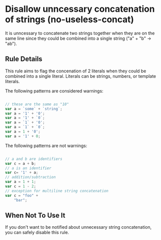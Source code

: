 # Disallow unncessary concatenation of strings (no-useless-concat)

It is unncessary to concatenate two strings together when they are on the same line since they could be combined into a single string ("a" + "b" -> "ab").

## Rule Details

This rule aims to flag the concenation of 2 literals when they could be combined into a single literal. Literals can be strings, numbers, or template literals.

The following patterns are considered warnings:

```js

// these are the same as "10"
var a = `some` + `string`;
var a = '1' + '0';
var a = '1' + `0`;
var a = `1` + '0';
var a = `1` + `0`;
var a = 1 + '0';
var a = '1' + 0;

```

The following patterns are not warnings:

```js

// a and b are identifiers
var c = a + b;
// a is an identifier
var c= '1' + a;
// addition/subtraction
var a = 1 + 1;
var c = 1 - 2;
// exception for multiline string concatenation
var c = "foo" +
    "bar";

```

## When Not To Use It

If you don't want to be notified about unnecessary string concatenation, you can safely disable this rule.
